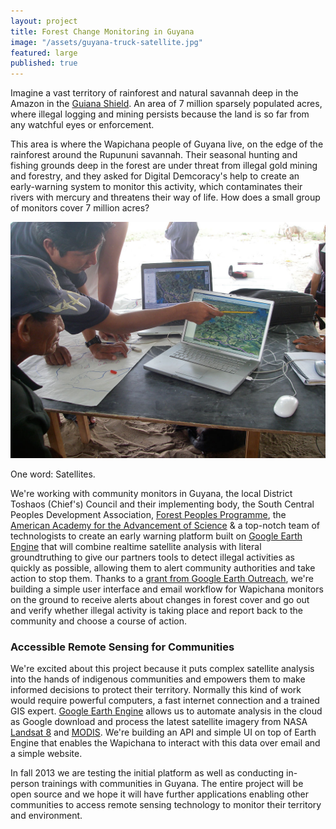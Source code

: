 ```yaml
---
layout: project
title: Forest Change Monitoring in Guyana
image: "/assets/guyana-truck-satellite.jpg"
featured: large
published: true
---
```


Imagine a vast territory of rainforest and natural savannah deep in the Amazon in the [Guiana Shield](http://en.wikipedia.org/wiki/Guiana_Shield). An area of 7 million sparsely populated acres, where illegal logging and mining persists because the land is so far from any watchful eyes or enforcement.

This area is where the Wapichana people of Guyana live, on the edge of the rainforest around the Rupununi savannah. Their seasonal hunting and fishing grounds deep in the forest are under threat from illegal gold mining and forestry, and they asked for Digital Demcoracy's help to create an early-warning system to monitor this activity, which contaminates their rivers with mercury and threatens their way of life. How does a small group of monitors cover 7 million acres?

![Analyzing 3D satellite imagery](/assets/guyana-3d-map.jpg)

One word: Satellites.

We're working with community monitors in Guyana, the local District Toshaos (Chief's) Council and their implementing body, the South Central Peoples Development Association, [Forest Peoples Programme](www.forestpeoples.org), the [American Academy for the Advancement of Science](http://shr.aaas.org/geotech/flaring.shtml) & a top-notch team of technologists to create an early warning platform built on [Google Earth Engine](http://earthengine.google.org/) that will combine realtime satellite analysis with literal groundtruthing to give our partners tools to detect illegal activities as quickly as possible, allowing them to alert community authorities and take action to stop them. Thanks to a [grant from Google Earth Outreach](http://www.google.com/earth/outreach/grants/developer/index.html), we're building a simple user interface and email workflow for Wapichana monitors on the ground to receive alerts about changes in forest cover and go out and verify whether illegal activity is taking place and report back to the community and choose a course of action.

### Accessible Remote Sensing for Communities

We're excited about this project because it puts complex satellite analysis into the hands of indigenous communities and empowers them to make informed decisions to protect their territory. Normally this kind of work would require powerful computers, a fast internet connection and a trained GIS expert. [Google Earth Engine](http://earthengine.google.org/) allows us to automate analysis in the cloud as Google download and process the latest satellite imagery from NASA [Landsat 8](http://landsat.usgs.gov/landsat8.php) and [MODIS](http://modis.gsfc.nasa.gov/). We're building an API and simple UI on top of Earth Engine that enables the Wapichana to interact with this data over email and a simple website.

In fall 2013 we are testing the initial platform as well as conducting in-person trainings with communities in Guyana. The entire project will be open source and we hope it will have further applications enabling other communities to access remote sensing technology to monitor their territory and environment.